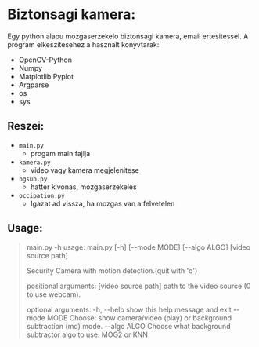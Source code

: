 # Biztonsagi kamera:

Egy python alapu mozgaserzekelo biztonsagi kamera, email ertesitessel.
A program elkeszitesehez a hasznalt konyvtarak:
    
  - OpenCV-Python
  - Numpy
  - Matplotlib.Pyplot
  - Argparse
  - os
  - sys
  
## Reszei:
  
  - `main.py`
      - progam main fajlja
  - `kamera.py`
      - video vagy kamera megjelenitese
  - `bgsub.py`
      - hatter kivonas, mozgaserzekeles
  - `occipation.py`
      - Igazat ad vissza, ha mozgas van a felvetelen

## Usage:

> main.py -h
> usage: main.py [-h] [--mode MODE] [--algo ALGO] [video source path]
>
> Security Camera with motion detection.(quit with 'q')
>
>  positional arguments:
>  [video source path]  path to the video source (0 to use webcam).
>
> optional arguments:
>  -h, --help           show this help message and exit
>  --mode MODE          Choose: show camera/video (play) or background subtraction (md) mode.
>  --algo ALGO          Choose what background subtractor algo to use: MOG2 or KNN
